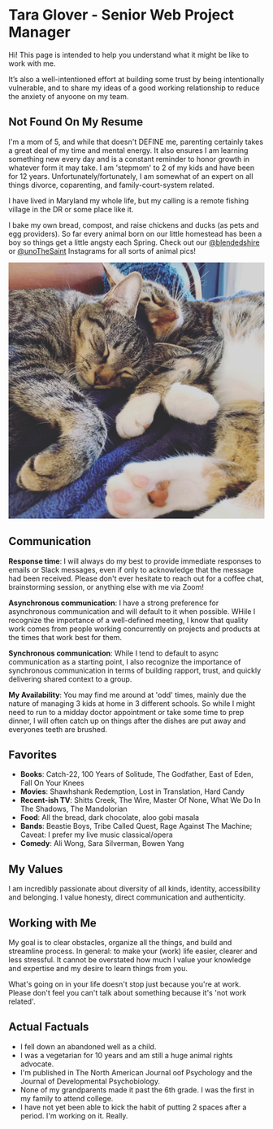 # Tara Glover - Senior Web Project Manager

Hi! This page is intended to help you understand what it might be like to work with me.

It’s also a well-intentioned effort at building some trust by being intentionally vulnerable, and to share my ideas of a good working relationship to reduce the anxiety of anyoone on my team.


## Not Found On My Resume

I'm a mom of 5, and while that doesn't DEFINE me, parenting certainly takes a great deal of my time and mental energy. It also ensures I am learning something new every day and is a constant reminder to honor growth in whatever form it may take.  I am 'stepmom' to 2 of my kids and have been for 12 years.  Unfortunately/fortunately, I am somewhat of an expert on all things divorce, coparenting, and family-court-system related.

I have lived in Maryland my whole life, but my calling is a remote fishing village in the DR or some place like it.  

I bake my own bread, compost, and raise chickens and ducks (as pets and egg providers).  So far every animal born on our little homestead has been a boy so things get a little angsty each Spring. Check out our 
[@blendedshire](https://www.instagram.com/blendedshire/)
or 
[@unoTheSaint](https://www.instagram.com/unothesaint/)
Instagrams for all sorts of animal pics!


![2 cats snuggling!](/assets/cats.jpeg)

## Communication

**Response time**: I will always do my best to provide immediate responses to emails or Slack messages, even if only to acknowledge that the message had been received. Please don't ever hesitate to reach out for a coffee chat, brainstorming session, or anything else with me via Zoom!

**Asynchronous communication**: I have a strong preference for asynchronous communication and will default to it when possible. WHile I recognize the importance of a well-defined meeting, I know that quality work comes from people working concurrently on projects and products at the times that work best for them. 

**Synchronous communication**: While I tend to default to async communication as a starting point, I also recognize the importance of synchronous communication in terms of building rapport, trust, and quickly delivering shared context to a group. 

**My Availability**: You may find me around at 'odd' times, mainly due the nature of managing 3 kids at home in 3 different schools.  So while I might need to run to a midday doctor appointment or take some time to prep dinner, I will often catch up on things after the dishes are put away and everyones teeth are brushed.
    
## Favorites


- **Books**: Catch-22, 100 Years of Solitude, The Godfather, East of Eden, Fall On Your Knees
- **Movies**: Shawhshank Redemption, Lost in Translation, Hard Candy
- **Recent-ish TV**: Shitts Creek, The Wire, Master Of None, What We Do In The Shadows, The Mandolorian
- **Food**: All the bread, dark chocolate, aloo gobi masala
- **Bands**: Beastie Boys, Tribe Called Quest, Rage Against The Machine; Caveat:  I prefer my live music classical/opera
- **Comedy**: Ali Wong, Sara Silverman, Bowen Yang


## My Values

I am incredibly passionate about diversity of all kinds, identity, accessibility and belonging. I value honesty, direct communication and authenticity.


## Working with Me

My goal is to clear obstacles, organize all the things, and build and streamline process. In general: to make your (work) life easier, clearer and less stressful. It cannot be overstated how much I value your knowledge and expertise and my desire to learn things from you.  

What's going on in your life doesn't stop just because you're at work. Please don't feel you can't talk about something because it's 'not work related'.


## Actual Factuals

- I fell down an abandoned well as a child.
- I was a vegetarian for 10 years and am still a huge animal rights advocate.
- I'm published in The North American Journal oof Psychology and the Journal of Developmental Psychobiology.
- None of my grandparents made it past the 6th grade.  I was the first in my family to attend college.
- I have not yet been able to kick the habit of putting 2 spaces after a period.  I'm working on it. Really.





